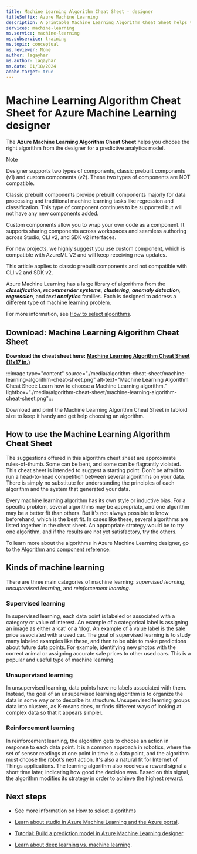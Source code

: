 ```yaml
---
title: Machine Learning Algorithm Cheat Sheet - designer 
titleSuffix: Azure Machine Learning
description: A printable Machine Learning Algorithm Cheat Sheet helps you choose the right algorithm for your predictive model in Azure Machine Learning designer.
services: machine-learning
ms.service: machine-learning
ms.subservice: training
ms.topic: conceptual
ms.reviewer: None
author: lagayhar
ms.author: lagayhar
ms.date: 01/18/2024
adobe-target: true
---
```

# Machine Learning Algorithm Cheat Sheet for Azure Machine Learning designer

The **Azure Machine Learning Algorithm Cheat Sheet** helps you choose the right algorithm from the designer for a predictive analytics model.

>[!Note]
> Designer supports two types of components, classic prebuilt components (v1) and custom components (v2). These two types of components are NOT compatible.
>
>Classic prebuilt components provide prebuilt components majorly for data processing and traditional machine learning tasks like regression and classification. This type of component continues to be supported but will not have any new components added. 
>
>Custom components allow you to wrap your own code as a component. It supports sharing components across workspaces and seamless authoring across Studio, CLI v2, and SDK v2 interfaces.
>
>For new projects, we highly suggest you use custom component, which is compatible with AzureML V2 and will keep receiving new updates. 
>
>This article applies to classic prebuilt components and not compatible with CLI v2 and SDK v2.

Azure Machine Learning has a large library of algorithms from the ***classification***, ***recommender systems***, ***clustering***, ***anomaly detection***, ***regression***, and ***text analytics*** families. Each is designed to address a different type of machine learning problem.

For more information, see [How to select algorithms](how-to-select-algorithms.md).

## Download: Machine Learning Algorithm Cheat Sheet

**Download the cheat sheet here: [Machine Learning Algorithm Cheat Sheet (11x17 in.)](https://download.microsoft.com/download/3/5/b/35bb997f-a8c7-485d-8c56-19444dafd757/azure-machine-learning-algorithm-cheat-sheet-july-2021.pdf)**

:::image type="content" source="./media/algorithm-cheat-sheet/machine-learning-algorithm-cheat-sheet.png" alt-text="Machine Learning Algorithm Cheat Sheet: Learn how to choose a Machine Learning algorithm." lightbox="./media/algorithm-cheat-sheet/machine-learning-algorithm-cheat-sheet.png":::

Download and print the Machine Learning Algorithm Cheat Sheet in tabloid size to keep it handy and get help choosing an algorithm.

## How to use the Machine Learning Algorithm Cheat Sheet

The suggestions offered in this algorithm cheat sheet are approximate rules-of-thumb. Some can be bent, and some can be flagrantly violated. This cheat sheet is intended to suggest a starting point. Don’t be afraid to run a head-to-head competition between several algorithms on your data. There is simply no substitute for understanding the principles of each algorithm and the system that generated your data.

Every machine learning algorithm has its own style or inductive bias. For a specific problem, several algorithms may be appropriate, and one algorithm may be a better fit than others. But it's not always possible to know beforehand, which is the best fit. In cases like these, several algorithms are listed together in the cheat sheet. An appropriate strategy would be to try one algorithm, and if the results are not yet satisfactory, try the others. 

To learn more about the algorithms in Azure Machine Learning designer, go to the [Algorithm and component reference](../component-reference/component-reference.md).

## Kinds of machine learning

There are three main categories of machine learning: *supervised learning*, *unsupervised learning*, and *reinforcement learning*.

### Supervised learning

In supervised learning, each data point is labeled or associated with a category or value of interest. An example of a categorical label is assigning an image as either a ‘cat’ or a ‘dog’. An example of a value label is the sale price associated with a used car. The goal of supervised learning is to study many labeled examples like these, and then to be able to make predictions about future data points. For example, identifying new photos with the correct animal or assigning accurate sale prices to other used cars. This is a popular and useful type of machine learning.

### Unsupervised learning

In unsupervised learning, data points have no labels associated with them. Instead, the goal of an unsupervised learning algorithm is to organize the data in some way or to describe its structure. Unsupervised learning groups data into clusters, as K-means does, or finds different ways of looking at complex data so that it appears simpler.

### Reinforcement learning

In reinforcement learning, the algorithm gets to choose an action in response to each data point. It is a common approach in robotics, where the set of sensor readings at one point in time is a data point, and the algorithm must choose the robot’s next action. It's also a natural fit for Internet of Things applications. The learning algorithm also receives a reward signal a short time later, indicating how good the decision was. Based on this signal, the algorithm modifies its strategy in order to achieve the highest reward. 

## Next steps

* See more information on [How to select algorithms](how-to-select-algorithms.md)

* [Learn about studio in Azure Machine Learning and the Azure portal](../overview-what-is-azure-machine-learning.md).

* [Tutorial: Build a prediction model in Azure Machine Learning designer](tutorial-designer-automobile-price-train-score.md).

* [Learn about deep learning vs. machine learning](../concept-deep-learning-vs-machine-learning.md).
